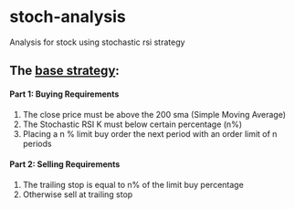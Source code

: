 # stoch-analysis

Analysis for stock using stochastic rsi strategy

## The [base strategy](./jupyter/Stoch-Analysis-01.ipynb):

#### Part 1: Buying Requirements

1. The close price must be above the 200 sma (Simple Moving Average)
2. The Stochastic RSI K must below certain percentage (n%)
3. Placing a n % limit buy order the next period with an order limit of n periods

#### Part 2: Selling Requirements

1. The trailing stop is equal to n% of the limit buy percentage
2. Otherwise sell at trailing stop
